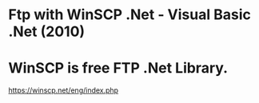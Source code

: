 # Ftp with WinSCP .Net - Visual Basic .Net (2010)

# WinSCP is free FTP .Net Library.

https://winscp.net/eng/index.php
